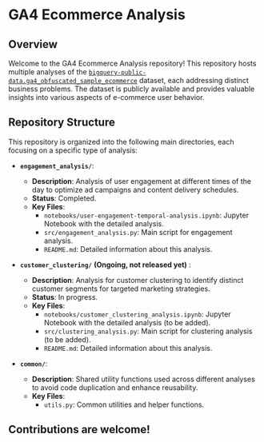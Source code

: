 # GA4 Ecommerce Analysis

## Overview

Welcome to the GA4 Ecommerce Analysis repository! This repository hosts multiple analyses of the [`bigquery-public-data.ga4_obfuscated_sample_ecommerce`](https://developers.google.com/analytics/bigquery/web-ecommerce-demo-dataset?sjid=6296549583197700330-EU) dataset, each addressing distinct business problems. The dataset is publicly available and provides valuable insights into various aspects of e-commerce user behavior.

## Repository Structure

This repository is organized into the following main directories, each focusing on a specific type of analysis:

- **`engagement_analysis/`**: 
  - **Description**: Analysis of user engagement at different times of the day to optimize ad campaigns and content delivery schedules.
  - **Status**: Completed.
  - **Key Files**:
    - `notebooks/user-engagement-temporal-analysis.ipynb`: Jupyter Notebook with the detailed analysis.
    - `src/engagement_analysis.py`: Main script for engagement analysis.
    - `README.md`: Detailed information about this analysis.

- **`customer_clustering/`** __(Ongoing, not released yet)__ : 
  - **Description**: Analysis for customer clustering to identify distinct customer segments for targeted marketing strategies.
  - **Status**: In progress.
  - **Key Files**:
    - `notebooks/customer_clustering_analysis.ipynb`: Jupyter Notebook with the detailed analysis (to be added).
    - `src/clustering_analysis.py`: Main script for clustering analysis (to be added).
    - `README.md`: Detailed information about this analysis.

- **`common/`**: 
  - **Description**: Shared utility functions used across different analyses to avoid code duplication and enhance reusability.
  - **Key Files**:
    - `utils.py`: Common utilities and helper functions.
   
## Contributions are welcome!
